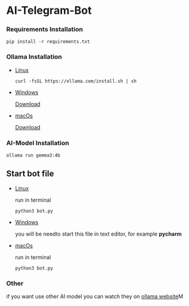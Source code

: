 # AI-Telegram-Bot

### **Requirements Installation**

`pip install -r requirements.txt`


### **Ollama Installation**

- <u>Linux</u>
  
    ```curl -fsSL https://ollama.com/install.sh | sh```
- <u>Windows</u>
  
  [Download](https://ollama.com/download/OllamaSetup.exe)
 
 - <u>macOs</u>

    [Download](https://ollama.com/download/Ollama.dmg)

### **AI-Model Installation**

`ollama run gemma3:4b`

## **Start bot file**
- <u>Linux</u>

   run in terminal

   `python3 bot.py`

- <u>Windows</u>
  
    you will be needto start this file in text editor, for example **pycharm** 

 - <u>macOs</u>
   
   run in terminal

   `python3 bot.py`

### Other
  if you want use other AI model you can watch they on [ollama website](https://ollama.com/search)M

